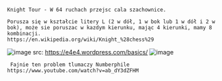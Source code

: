     Knight Tour - W 64 ruchach przejsc cala szachownice. 
    
    Porusza się w kształcie litery L (2 w dół, 1 w bok lub 1 w dół i 2 w bok), może sie poruszac w kazdym kierunku, mając 4 kierunki, mamy 8 kombinacji.
    https://en.wikipedia.org/wiki/Knight_%28chess%29
   ![image](https://user-images.githubusercontent.com/23016118/115977110-18c12580-a575-11eb-99b8-4172a0d3f371.png)
   src: https://e4e4.wordpress.com/basics/
   ![image](https://user-images.githubusercontent.com/23016118/116068873-03d6b600-a68b-11eb-8302-b8169c42442b.png)

       
     Fajnie ten problem tlumaczy Numberphile https://www.youtube.com/watch?v=ab_dY3dZFHM
     
     
     

